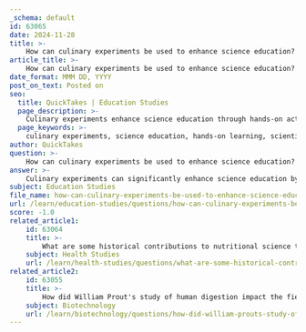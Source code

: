 ```yaml
---
_schema: default
id: 63065
date: 2024-11-28
title: >-
    How can culinary experiments be used to enhance science education?
article_title: >-
    How can culinary experiments be used to enhance science education?
date_format: MMM DD, YYYY
post_on_text: Posted on
seo:
  title: QuickTakes | Education Studies
  page_description: >-
    Culinary experiments enhance science education through hands-on activities that integrate various scientific principles, promote active learning, and provide practical real-world applications, fostering student engagement and interdisciplinary connections.
  page_keywords: >-
    culinary experiments, science education, hands-on learning, scientific principles, chemistry, biology, physics, scientific method, interdisciplinary learning, engagement, real-world applications, food science, active learning, educational enhancement
author: QuickTakes
question: >-
    How can culinary experiments be used to enhance science education?
answer: >-
    Culinary experiments can significantly enhance science education by providing a hands-on, engaging approach to learning scientific principles. Here are several ways in which culinary experiments contribute to this educational enhancement:\n\n1. **Integration of Science and Cooking**: Culinary experiments allow students to explore various scientific concepts such as chemistry, biology, and physics through the lens of food. For instance, students can investigate chemical reactions by making homemade butter or creating edible slime, which not only makes learning fun but also memorable.\n\n2. **Active Learning**: Hands-on experiments promote active learning, where students are directly involved in the discovery process. This engagement leads to increased retention of information and a deeper understanding of scientific concepts. Research indicates that students who participate in hands-on activities demonstrate a significant increase in their understanding of scientific principles compared to traditional lecture-based instruction.\n\n3. **Exploration of Scientific Methods**: Culinary experiments can serve as practical applications of the scientific method. For example, a project like "Baked Potato Science" allows students to test different baking methods and hypothesize which is most effective. This not only teaches them about the scientific method but also about variables and data collection.\n\n4. **Interdisciplinary Learning**: Programs like the FoodMASTER initiative utilize food to teach a variety of subjects, including mathematics and science. This interdisciplinary approach helps students see the connections between different fields of study, making learning more cohesive and relevant.\n\n5. **Engagement and Interest**: Hands-on culinary activities are inherently engaging and can spark enthusiasm in students who may struggle with traditional learning methods. Studies have shown that students are more interested in subjects when they are actively involved in the learning process, which can lead to improved academic performance.\n\n6. **Real-World Applications**: Cooking and food science experiments provide practical life skills while teaching scientific concepts. Students learn about nutrition, the function of ingredients, and the effects of heat and other processes on food, which can foster a lifelong interest in science and healthy living.\n\nIn summary, culinary experiments serve as a powerful tool in science education by making abstract concepts tangible, fostering engagement, and promoting interdisciplinary learning. This approach not only enhances students' understanding of scientific principles but also cultivates critical thinking and problem-solving skills essential for their academic and personal development.
subject: Education Studies
file_name: how-can-culinary-experiments-be-used-to-enhance-science-education.md
url: /learn/education-studies/questions/how-can-culinary-experiments-be-used-to-enhance-science-education
score: -1.0
related_article1:
    id: 63064
    title: >-
        What are some historical contributions to nutritional science that have shaped our understanding today?
    subject: Health Studies
    url: /learn/health-studies/questions/what-are-some-historical-contributions-to-nutritional-science-that-have-shaped-our-understanding-today
related_article2:
    id: 63055
    title: >-
        How did William Prout's study of human digestion impact the field of biochemistry?
    subject: Biotechnology
    url: /learn/biotechnology/questions/how-did-william-prouts-study-of-human-digestion-impact-the-field-of-biochemistry
---
```


&nbsp;